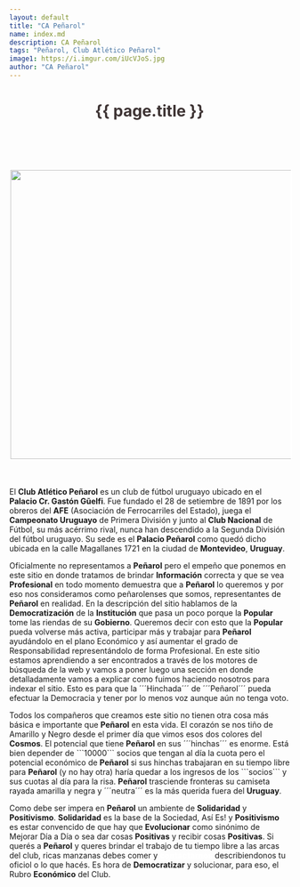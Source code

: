 ```yaml
---
layout: default
title: "CA Peñarol"
name: index.md
description: CA Peñarol
tags: "Peñarol, Club Atlético Peñarol"
image1: https://i.imgur.com/iUcVJoS.jpg
author: "CA Peñarol"
---
```


<div class="post">
  <h1 class="title font-effect-shadow-multiple" style="font-family:color:#3e3434;letter-spacing:0;">
    <a href="{{ page.url }}" style="text-decoration:none;">
      <span class="font-effect-shadow-multiple" style="color:#3e3434;">
        <center>
          {{ page.title }}<!-- Progreso vs Peñarol en el Nasazzi a las 15:30 hora uruguaya-->
        </center>
      </span>
    </a>
  </h1>

  <br>

<!--  <div id="border-guzmán" style="border:2px solid #fff;"></div>  -->

  <br>
  <br>
  <br>

  <img src="{{ page.image1 }}" style="border:2px solid #fff;" width="520px">

  <br>
  <br>
  <br>

  <div class="entry">
   <p>
       El <strong>Club Atlético Peñarol</strong> es un club de fútbol uruguayo ubicado en el <strong>Palacio Cr. Gastón Gũelfi</strong>. Fue fundado el 28 de setiembre de 1891 por los obreros del <strong>AFE</strong> (Asociación de Ferrocarriles del Estado), juega el <strong>Campeonato Uruguayo</strong> de Primera División y junto al <strong>Club Nacional</strong> de Fútbol, su más acérrimo rival, nunca han descendido a la Segunda División del fútbol uruguayo. Su sede es el <strong>Palacio Peñarol</strong> como quedó dicho ubicada en la calle Magallanes 1721 en la ciudad de <strong>Montevideo</strong>, <strong>Uruguay</strong>.
   </p>
   <p>
Oficialmente no representamos a <strong>Peñarol</strong> pero el empeño que ponemos en este sitio en donde tratamos de brindar <strong>Información</strong> correcta y que se vea <strong>Profesional</strong> en todo momento demuestra que a <strong>Peñarol</strong> lo queremos y por eso nos consideramos como peñarolenses que somos, representantes de <strong>Peñarol</strong> en realidad. En la descripción del sitio hablamos de la <strong>Democratización</strong> de la <strong>Institución</strong> que pasa un poco porque la <strong>Popular</strong> tome las riendas de su <strong>Gobierno</strong>. Queremos decir con esto que la <strong>Popular</strong> pueda volverse más activa, participar más y trabajar para <strong>Peñarol</strong> ayudándolo en el plano Económico y así aumentar el grado de Responsabilidad representándolo de forma Profesional. En este sitio estamos aprendiendo a ser encontrados a través de los motores de búsqueda de la web y vamos a poner luego una sección en donde detalladamente vamos a explicar como fuimos haciendo nosotros para indexar el sitio. Esto es para que la ´´´Hinchada´´´ de ´´´Peñarol´´´ pueda efectuar la Democracia y tener por lo menos voz aunque aún no tenga voto.
   </p>
   <p> 
Todos los compañeros que creamos este sitio no tienen otra cosa más básica e importante que <strong>Peñarol</strong> en esta vida. El corazón se nos tiño de Amarillo y Negro desde el primer día que vimos esos dos colores del <strong>Cosmos</strong>. El potencial que tiene <strong>Peñarol</strong> en sus ´´´hinchas´´´ es enorme. Está bien depender de ```10000``` socios que tengan al día la cuota pero el potencial económico de <strong>Peñarol</strong> si sus hinchas trabajaran en su tiempo libre para <strong>Peñarol</strong> (y no hay otra) haría quedar a los ingresos de los ```socios``` y sus cuotas al día para la risa. <strong>Peñarol</strong> trasciende fronteras su camiseta rayada amarilla y negra y ´´´neutra´´´ es la más querida fuera del <strong>Uruguay</strong>.
   </p>
   <p>
Como debe ser impera en <strong>Peñarol</strong> un ambiente de <strong>Solidaridad</strong> y <strong>Positivismo</strong>. <strong>Solidaridad</strong> es la base de la Sociedad, Así Es! y <strong>Positivismo</strong> es estar convencido de que hay que <strong>Evolucionar</strong> como sinónimo de Mejorar Día a Día o sea dar cosas <strong>Positivas</strong> y recibir cosas <strong>Positivas</strong>. Si querés a <strong>Peñarol</strong> y queres brindar el trabajo de tu tiempo libre a las arcas del club, ricas manzanas debes comer y <a href="{{ site.url }}/contacto/" style="font-weight:900;color:#fff;">contactarnos</a> describiendonos tu oficiol o lo que hacés. Es hora de <strong>Democratizar</strong> y solucionar, para eso, el Rubro <strong>Económico</strong> del Club. 
   </p>
  </div>
</div>
